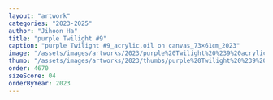 ```yaml
---
layout: "artwork"
categories: "2023-2025"
author: "Jihoon Ha"
title: "purple Twilight #9"
caption: "purple Twilight #9_acrylic,oil on canvas_73×61㎝_2023"
image: "/assets/images/artworks/2023/purple%20Twilight%20%239%20acrylic%2Coil%20on%20canvas%2073x61cm%202023.jpg"
thumb: "/assets/images/artworks/2023/thumbs/purple%20Twilight%20%239%20acrylic%2Coil%20on%20canvas%2073x61cm%202023.jpg"
order: 4670
sizeScore: 04
orderByYear: 2023
---
```


